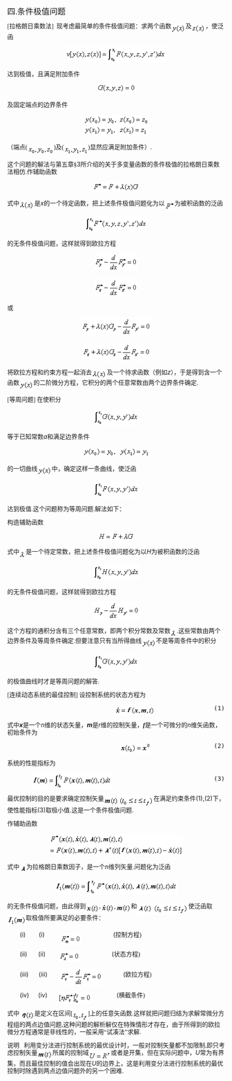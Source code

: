<div class=Section1>
<p class=MsoNormal><span lang=ZH-CN style='font-size:14.0pt;font-family:宋体_GB2312'>四</span><span
lang=EN-US style='font-size:14.0pt;font-family:宋体_GB2312'>.</span><span
lang=ZH-CN style='font-size:14.0pt;font-family:宋体_GB2312'>条件极值问题</span></p>
<p class=MsoNormal style='line-height:12.0pt'><span lang=EN-US
style='font-family:宋体_GB2312'>[</span><span lang=ZH-CN style='font-family:宋体_GB2312'>拉格朗日乘数法</span><span
lang=EN-US style='font-family:宋体_GB2312'>]&nbsp; </span><span lang=ZH-CN
style='font-family:宋体_GB2312'>现考虑最简单的条件极值问题：求两个函数</span><sub><span lang=EN-US
style='font-family:宋体_GB2312'><img width=33 height=21
src="res/17e9d95da129bdd93c34fb6cc6aaaa52_5914_files/image002.gif" u1:shapes="_x0000_i1025"
align=absmiddle></span></sub><span lang=ZH-CN style='font-family:宋体_GB2312'>及</span><sub><span
lang=EN-US style='font-family:宋体_GB2312'><img width=32 height=21
src="res/17e9d95da129bdd93c34fb6cc6aaaa52_5914_files/image004.gif" u1:shapes="_x0000_i1026"
align=absmiddle></span></sub><span lang=ZH-CN style='font-family:宋体_GB2312'>，使泛函</span></p>
<p class=MsoNormal align=center style='text-align:center;line-height:12.0pt'><sub><span
lang=EN-US><img width=232 height=37
src="res/17e9d95da129bdd93c34fb6cc6aaaa52_5914_files/image006.gif" u1:shapes="_x0000_i1027"></span></sub></p>
<p class=MsoNormal style='line-height:12.0pt'><span lang=ZH-CN
style='font-family:宋体_GB2312'>达到极值，且满足附加条件</span></p>
<p class=MsoNormal align=center style='text-align:center;line-height:12.0pt'><sub><span
lang=EN-US style='font-family:宋体_GB2312'><img width=89 height=21
src="res/17e9d95da129bdd93c34fb6cc6aaaa52_5914_files/image008.gif" u1:shapes="_x0000_i1028"></span></sub></p>
<p class=MsoNormal style='line-height:12.0pt'><span lang=ZH-CN
style='font-family:宋体_GB2312'>及固定端点的边界条件</span></p>
<p class=MsoNormal align=center style='text-align:center;line-height:12.0pt'><sub><span
lang=EN-US style='font-family:宋体_GB2312'><img width=149 height=48
src="res/17e9d95da129bdd93c34fb6cc6aaaa52_5914_files/image010.gif" u1:shapes="_x0000_i1029"></span></sub></p>
<p class=MsoNormal style='line-height:12.0pt'><span lang=ZH-CN
style='font-family:宋体_GB2312'>（端点</span><span lang=EN-US style='font-family:
宋体_GB2312'>(<sub><img width=61 height=24
src="res/17e9d95da129bdd93c34fb6cc6aaaa52_5914_files/image012.gif" u1:shapes="_x0000_i1030"
align=absmiddle></sub>)</span><span lang=ZH-CN style='font-family:宋体_GB2312'>及</span><span
lang=EN-US style='font-family:宋体_GB2312'>(<sub><img width=56 height=23
src="res/17e9d95da129bdd93c34fb6cc6aaaa52_5914_files/image014.gif" u1:shapes="_x0000_i1031"
align=absmiddle></sub>)</span><span lang=ZH-CN style='font-family:宋体_GB2312'>显然应满足附加条件）</span><span
lang=EN-US style='font-family:宋体_GB2312'>.</span></p>
<p class=MsoNormal style='line-height:12.0pt'><span lang=ZH-CN
style='font-family:宋体_GB2312'>这个问题的解法与第五章§</span><span lang=EN-US>3</span><span
lang=ZH-CN style='font-family:宋体_GB2312'>所介绍的关于多变量函数的条件极值的拉格朗日乘数法相仿</span><span
lang=EN-US style='font-family:宋体_GB2312'>.</span><span lang=ZH-CN
style='font-family:宋体_GB2312'>作辅助函数</span></p>
<p class=MsoNormal align=center style='text-align:center;line-height:12.0pt'><sub><span
lang=EN-US><img width=108 height=24
src="res/17e9d95da129bdd93c34fb6cc6aaaa52_5914_files/image016.gif" u1:shapes="_x0000_i1032"></span></sub></p>
<p class=MsoNormal style='line-height:12.0pt'><span lang=ZH-CN
style='font-family:宋体_GB2312'>式中</span><sub><span lang=EN-US><img width=35
height=21 src="res/17e9d95da129bdd93c34fb6cc6aaaa52_5914_files/image018.gif"
u1:shapes="_x0000_i1033" align=absmiddle></span></sub><span lang=ZH-CN
style='font-family:宋体_GB2312'>是</span><i><span lang=EN-US>x</span></i><span
lang=ZH-CN style='font-family:宋体_GB2312'>的一个待定函数，把上述条件极值问题化为以</span><sub><span
lang=EN-US><img width=23 height=20
src="res/17e9d95da129bdd93c34fb6cc6aaaa52_5914_files/image020.gif" u1:shapes="_x0000_i1034"
align=absmiddle></span></sub><span lang=ZH-CN style='font-family:宋体_GB2312'>为被积函数的泛函</span></p>
<p class=MsoNormal align=center style='text-align:center;line-height:12.0pt'><sub><span
lang=EN-US><img width=144 height=37
src="res/17e9d95da129bdd93c34fb6cc6aaaa52_5914_files/image022.gif" u1:shapes="_x0000_i1049"></span></sub></p>
<p class=MsoNormal style='line-height:12.0pt'><span lang=ZH-CN
style='font-family:宋体_GB2312'>的无条件极值问题，这样就得到欧拉方程</span></p>
<p class=MsoNormal align=center style='text-align:center;line-height:12.0pt'><sub><span
lang=EN-US><img width=100 height=41
src="res/17e9d95da129bdd93c34fb6cc6aaaa52_5914_files/image024.gif" u1:shapes="_x0000_i1050"></span></sub></p>
<p class=MsoNormal align=center style='text-align:center;line-height:12.0pt'><sub><span
lang=EN-US><img width=100 height=41
src="res/17e9d95da129bdd93c34fb6cc6aaaa52_5914_files/image026.gif" u1:shapes="_x0000_i1051"></span></sub></p>
<p class=MsoNormal style='line-height:12.0pt'><span lang=ZH-CN
style='font-family:宋体_GB2312'>或</span></p>
<p class=MsoNormal align=center style='text-align:center;line-height:12.0pt'><sub><span
lang=EN-US><img width=160 height=41
src="res/17e9d95da129bdd93c34fb6cc6aaaa52_5914_files/image028.gif" u1:shapes="_x0000_i1052"></span></sub></p>
<p class=MsoNormal align=center style='text-align:center;line-height:12.0pt'><sub><span
lang=EN-US><img width=157 height=41
src="res/17e9d95da129bdd93c34fb6cc6aaaa52_5914_files/image030.gif" u1:shapes="_x0000_i1053"></span></sub></p>
<p class=MsoNormal style='line-height:12.0pt'><span lang=ZH-CN
style='font-family:宋体_GB2312'>将欧拉方程和约束方程一起消去</span><sub><span lang=EN-US><img
width=35 height=21 src="res/17e9d95da129bdd93c34fb6cc6aaaa52_5914_files/image032.gif"
u1:shapes="_x0000_i1054" align=absmiddle></span></sub><span lang=ZH-CN
style='font-family:宋体_GB2312'>及一个待求函数（例如</span><i><span lang=EN-US>z</span></i><span
lang=ZH-CN style='font-family:宋体_GB2312'>），于是得到含一个函数</span><sub><span
lang=EN-US style='font-family:宋体_GB2312'><img width=33 height=21
src="res/17e9d95da129bdd93c34fb6cc6aaaa52_5914_files/image034.gif" u1:shapes="_x0000_i1055"
align=absmiddle></span></sub><span lang=ZH-CN style='font-family:宋体_GB2312'>的二阶微分方程，它积分的两个任意常数由两个边界条件确定</span><span
lang=EN-US style='font-family:宋体_GB2312'>.</span></p>
<p class=MsoNormal style='line-height:12.0pt'><span lang=EN-US
style='font-family:宋体_GB2312'>[</span><span lang=ZH-CN style='font-family:宋体_GB2312'>等周问题</span><span
lang=EN-US style='font-family:宋体_GB2312'>] </span><span lang=ZH-CN
style='font-family:宋体_GB2312'>在使积分</span></p>
<p class=MsoNormal align=center style='text-align:center;line-height:12.0pt'><sub><span
lang=EN-US><img width=105 height=37
src="res/17e9d95da129bdd93c34fb6cc6aaaa52_5914_files/image036.gif" u1:shapes="_x0000_i1056"></span></sub></p>
<p class=MsoNormal style='line-height:12.0pt'><span lang=ZH-CN
style='font-family:宋体_GB2312'>等于已知常数</span><i><span lang=EN-US>a</span></i><span
lang=ZH-CN style='font-family:宋体_GB2312'>和满足边界条件</span></p>
<p class=MsoNormal align=center style='text-align:center;line-height:12.0pt'><sub><span
lang=EN-US style='font-family:宋体_GB2312'><img width=152 height=24
src="res/17e9d95da129bdd93c34fb6cc6aaaa52_5914_files/image038.gif" u1:shapes="_x0000_i1057"></span></sub></p>
<p class=MsoNormal style='line-height:12.0pt'><span lang=ZH-CN
style='font-family:宋体_GB2312'>的一切曲线</span><sub><span lang=EN-US
style='font-family:宋体_GB2312'><img width=33 height=21
src="res/17e9d95da129bdd93c34fb6cc6aaaa52_5914_files/image040.gif" u1:shapes="_x0000_i1058"
align=absmiddle></span></sub><span lang=ZH-CN style='font-family:宋体_GB2312'>中，确定这样一条曲线，使泛函</span></p>
<p class=MsoNormal align=center style='text-align:center;line-height:12.0pt'><sub><span
lang=EN-US><img width=105 height=37
src="res/17e9d95da129bdd93c34fb6cc6aaaa52_5914_files/image042.gif" u1:shapes="_x0000_i1059"></span></sub></p>
<p class=MsoNormal style='line-height:12.0pt'><span lang=ZH-CN
style='font-family:宋体_GB2312'>达到极值</span><span lang=EN-US style='font-family:
宋体_GB2312'>.</span><span lang=ZH-CN style='font-family:宋体_GB2312'>这个问题称为等周问题</span><span
lang=EN-US style='font-family:宋体_GB2312'>.</span><span lang=ZH-CN
style='font-family:宋体_GB2312'>解法如下：</span></p>
<p class=MsoNormal style='line-height:12.0pt'><span lang=ZH-CN
style='font-family:宋体_GB2312'>构造辅助函数</span></p>
<p class=MsoNormal align=center style='text-align:center;line-height:12.0pt'><sub><span
lang=EN-US><img width=84 height=19
src="res/17e9d95da129bdd93c34fb6cc6aaaa52_5914_files/image044.gif" u1:shapes="_x0000_i1060"></span></sub></p>
<p class=MsoNormal style='line-height:12.0pt'><span lang=ZH-CN
style='font-family:宋体_GB2312'>式中</span><sub><span lang=EN-US style='font-family:
宋体_GB2312'><img width=15 height=19
src="res/17e9d95da129bdd93c34fb6cc6aaaa52_5914_files/image046.gif" u1:shapes="_x0000_i1061"
align=absmiddle></span></sub><span lang=ZH-CN style='font-family:宋体_GB2312'>是一个待定常数，把上述条件极值问题化为以</span><i><span
lang=EN-US>H</span></i><span lang=ZH-CN style='font-family:宋体_GB2312'>为被积函数的泛函</span></p>
<p class=MsoNormal align=center style='text-align:center;line-height:12.0pt'><sub><span
lang=EN-US><img width=107 height=37
src="res/17e9d95da129bdd93c34fb6cc6aaaa52_5914_files/image048.gif" u1:shapes="_x0000_i1062"></span></sub></p>
<p class=MsoNormal style='line-height:12.0pt'><span lang=ZH-CN
style='font-family:宋体_GB2312'>的无条件极值问题，这样就得到欧拉方程</span></p>
<p class=MsoNormal align=center style='text-align:center;line-height:12.0pt'><sub><span
lang=EN-US><img width=107 height=41
src="res/17e9d95da129bdd93c34fb6cc6aaaa52_5914_files/image050.gif" u1:shapes="_x0000_i1063"></span></sub></p>
<p class=MsoNormal style='line-height:12.0pt'><span lang=ZH-CN
style='font-family:宋体_GB2312'>这个方程的通积分含有三个任意常数，即两个积分常数及常数</span><sub><span
lang=EN-US style='font-family:宋体_GB2312'><img width=15 height=19
src="res/17e9d95da129bdd93c34fb6cc6aaaa52_5914_files/image051.gif" u1:shapes="_x0000_i1064"
align=absmiddle></span></sub><span lang=EN-US style='font-family:宋体_GB2312'>.</span><span
lang=ZH-CN style='font-family:宋体_GB2312'>这些常数由两个边界条件及等周条件确定</span><span
lang=EN-US style='font-family:宋体_GB2312'>.</span><span lang=ZH-CN
style='font-family:宋体_GB2312'>但要注意只有当所得曲线</span><sub><span lang=EN-US
style='font-family:宋体_GB2312'><img width=33 height=21
src="res/17e9d95da129bdd93c34fb6cc6aaaa52_5914_files/image053.gif" u1:shapes="_x0000_i1065"
align=absmiddle></span></sub><span lang=ZH-CN style='font-family:宋体_GB2312'>不是等周条件中的积分</span></p>
<p class=MsoNormal align=center style='text-align:center;line-height:12.0pt'><sub><span
lang=EN-US><img width=105 height=37
src="res/17e9d95da129bdd93c34fb6cc6aaaa52_5914_files/image055.gif" u1:shapes="_x0000_i1066"></span></sub></p>
<p class=MsoNormal style='line-height:12.0pt'><span lang=ZH-CN
style='font-family:宋体_GB2312'>的极值曲线时才是等周问题的解答</span><span lang=EN-US
style='font-family:宋体_GB2312'>.</span></p>
<p class=MsoNormal style='line-height:12.0pt'><span lang=EN-US
style='font-family:宋体_GB2312'>[</span><span lang=ZH-CN style='font-family:宋体_GB2312'>连续动态系统的最佳控制</span><span
lang=EN-US style='font-family:宋体_GB2312'>] </span><span lang=ZH-CN
style='font-family:宋体_GB2312'>设控制系统的状态方程为</span></p>
<pre style='text-align:right;line-height:12.0pt' align=right><sub><span
lang=EN-US style='font-family:宋体_GB2312'><img width=93 height=21
src="res/17e9d95da129bdd93c34fb6cc6aaaa52_5914_files/image057.gif" u1:shapes="_x0000_i1067"
align=absmiddle></span></sub><span lang=EN-US style='font-family:宋体_GB2312'>&nbsp;&nbsp;&nbsp;&nbsp;&nbsp;&nbsp;&nbsp;&nbsp;&nbsp;&nbsp;&nbsp;&nbsp;&nbsp;&nbsp;&nbsp;&nbsp;&nbsp;&nbsp;&nbsp;&nbsp;&nbsp;&nbsp;&nbsp;&nbsp;&nbsp;&nbsp;&nbsp;&nbsp;&nbsp;&nbsp;&nbsp;&nbsp;&nbsp;&nbsp;&nbsp;&nbsp;&nbsp;&nbsp; </span><span
lang=EN-US>(1)</span></pre>
<p class=MsoNormal style='line-height:12.0pt'><span lang=ZH-CN
style='font-family:宋体_GB2312'>式中</span><b><i><span lang=EN-US>x</span></i></b><span
lang=ZH-CN style='font-family:宋体_GB2312'>是一个</span><i><span lang=EN-US>n</span></i><span
lang=ZH-CN style='font-family:宋体_GB2312'>维的状态矢量，</span><b><i><span lang=EN-US>m</span></i></b><span
lang=ZH-CN style='font-family:宋体_GB2312'>是</span><i><span lang=EN-US>r</span></i><span
lang=ZH-CN style='font-family:宋体_GB2312'>维的控制矢量，</span><b><i><span lang=EN-US
style='font-family:宋体_GB2312'>f</span></i></b><span lang=ZH-CN
style='font-family:宋体_GB2312'>是一个可微分的</span><i><span lang=EN-US>n</span></i><span
lang=ZH-CN style='font-family:宋体_GB2312'>维矢函数，初始条件为</span></p>
<pre style='text-align:right;line-height:12.0pt' align=right><sub><span
lang=EN-US style='font-family:宋体_GB2312'><img width=71 height=25
src="res/17e9d95da129bdd93c34fb6cc6aaaa52_5914_files/image059.gif" u1:shapes="_x0000_i1068"
align=absmiddle></span></sub><span lang=EN-US style='font-family:宋体_GB2312'>&nbsp;&nbsp;&nbsp;&nbsp;&nbsp;&nbsp;&nbsp;&nbsp;&nbsp;&nbsp;&nbsp;&nbsp;&nbsp;&nbsp;&nbsp;&nbsp;&nbsp;&nbsp;&nbsp;&nbsp;&nbsp;&nbsp;&nbsp;&nbsp;&nbsp;&nbsp;&nbsp;&nbsp;&nbsp;&nbsp;&nbsp;&nbsp;&nbsp;&nbsp;&nbsp;&nbsp;&nbsp;&nbsp;&nbsp;&nbsp;&nbsp; </span><span
lang=EN-US>(2)</span></pre>
<p class=MsoNormal style='line-height:12.0pt'><span lang=ZH-CN
style='font-family:宋体_GB2312'>系统的性能指标为</span></p>
<pre style='text-align:right;line-height:12.0pt' align=right><sub><span
lang=EN-US><img width=185 height=37
src="res/17e9d95da129bdd93c34fb6cc6aaaa52_5914_files/image061.gif" u1:shapes="_x0000_i1069"
align=absmiddle></span></sub><span lang=EN-US>&nbsp;&nbsp;&nbsp;&nbsp;&nbsp;&nbsp;&nbsp;&nbsp;&nbsp;&nbsp;&nbsp;&nbsp;&nbsp;&nbsp;&nbsp;&nbsp;&nbsp;&nbsp;&nbsp;&nbsp;&nbsp;&nbsp;&nbsp;&nbsp;&nbsp;&nbsp;&nbsp; (3)</span></pre>
<p class=MsoNormal style='line-height:12.0pt'><span lang=ZH-CN
style='font-family:宋体_GB2312'>最优控制的目的是要求确定控制矢量</span><sub><span lang=EN-US
style='font-family:宋体_GB2312'><img width=115 height=25
src="res/17e9d95da129bdd93c34fb6cc6aaaa52_5914_files/image063.gif" u1:shapes="_x0000_i1070"
align=absmiddle></span></sub><span lang=ZH-CN style='font-family:宋体_GB2312'>在满足约束条件</span><span
lang=EN-US>(1),(2)</span><span lang=ZH-CN style='font-family:宋体_GB2312'>下，使性能指标</span><span
lang=EN-US>(3)</span><span lang=ZH-CN style='font-family:宋体_GB2312'>取极小值</span><span
lang=EN-US>.</span><span lang=ZH-CN style='font-family:宋体_GB2312'>这是一个条件极值问题</span><span
lang=EN-US>.</span></p>
<p class=MsoNormal style='line-height:12.0pt'><span lang=ZH-CN
style='font-family:宋体_GB2312'>作辅助函数</span></p>
<p class=MsoNormal align=center style='text-align:center;line-height:12.0pt'><sub><span
lang=EN-US><img width=309 height=51
src="res/17e9d95da129bdd93c34fb6cc6aaaa52_5914_files/image065.gif" u1:shapes="_x0000_i1071"></span></sub></p>
<p class=MsoNormal style='line-height:12.0pt'><span lang=ZH-CN
style='font-family:宋体_GB2312'>式中</span><sub><span lang=EN-US style='font-family:
宋体_GB2312'><img width=13 height=16
src="res/17e9d95da129bdd93c34fb6cc6aaaa52_5914_files/image067.gif" u1:shapes="_x0000_i1072"
align=absmiddle></span></sub><span lang=EN-US style='font-family:宋体_GB2312'> </span><span
lang=ZH-CN style='font-family:宋体_GB2312'>为拉格朗日乘数因子，是一个</span><i><span
lang=EN-US>n</span></i><span lang=ZH-CN style='font-family:宋体_GB2312'>维列矢量</span><span
lang=EN-US style='font-family:宋体_GB2312'>.</span><span lang=ZH-CN
style='font-family:宋体_GB2312'>问题化为泛函</span></p>
<p class=MsoNormal align=center style='text-align:center;line-height:12.0pt'><sub><span
lang=EN-US><img width=283 height=37
src="res/17e9d95da129bdd93c34fb6cc6aaaa52_5914_files/image069.gif" u1:shapes="_x0000_i1073"></span></sub></p>
<p class=MsoNormal style='line-height:12.0pt'><span lang=ZH-CN
style='font-family:宋体_GB2312'>的无条件极值问题，由此得到</span><sub><span lang=EN-US
style='font-family:宋体_GB2312'><img width=31 height=21
src="res/17e9d95da129bdd93c34fb6cc6aaaa52_5914_files/image071.gif" u1:shapes="_x0000_i1074"
align=absmiddle></span></sub><span lang=EN-US style='font-family:宋体_GB2312'>,</span><sub><span
lang=EN-US><img width=31 height=21
src="res/17e9d95da129bdd93c34fb6cc6aaaa52_5914_files/image073.gif" u1:shapes="_x0000_i1075"
align=absmiddle></span></sub><span lang=EN-US>,<sub><img width=35 height=21
src="res/17e9d95da129bdd93c34fb6cc6aaaa52_5914_files/image075.gif" u1:shapes="_x0000_i1076"
align=absmiddle></sub></span><span lang=ZH-CN style='font-family:宋体_GB2312'>和</span><sub><span
lang=EN-US style='font-family:宋体_GB2312'><img width=119 height=25
src="res/17e9d95da129bdd93c34fb6cc6aaaa52_5914_files/image077.gif" u1:shapes="_x0000_i1077"
align=absmiddle></span></sub><span lang=ZH-CN style='font-family:宋体_GB2312'>使泛函取</span><sub><span
lang=EN-US><img width=43 height=23
src="res/17e9d95da129bdd93c34fb6cc6aaaa52_5914_files/image079.gif" u1:shapes="_x0000_i1078"
align=absmiddle></span></sub><span lang=ZH-CN style='font-family:宋体_GB2312'>取</span><span
lang=ZH-CN style='font-family:宋体_GB2312'>极值所要满足的必要条件：</span></p>
<p class=MsoNormal style='margin-left:36.0pt;text-indent:-14.2pt;line-height:
12.0pt'><span lang=EN-US>(i)<span style='font:7.0pt "Times New Roman"'>&nbsp;&nbsp;&nbsp;&nbsp;&nbsp;&nbsp;&nbsp;&nbsp;&nbsp;&nbsp;&nbsp;&nbsp;
</span></span><span lang=EN-US>(i)</span><span lang=EN-US style='font-size:
7.0pt'>&nbsp;&nbsp;&nbsp;&nbsp;&nbsp;&nbsp;&nbsp;&nbsp;&nbsp;&nbsp;&nbsp;&nbsp;&nbsp;
</span><sub><span lang=EN-US><img width=47 height=25
src="res/17e9d95da129bdd93c34fb6cc6aaaa52_5914_files/image081.gif" u1:shapes="_x0000_i1079"
align=texttop></span></sub><span lang=EN-US>&nbsp;&nbsp;&nbsp;&nbsp;&nbsp;&nbsp;&nbsp;&nbsp;&nbsp;&nbsp;&nbsp;&nbsp;&nbsp;&nbsp;&nbsp;&nbsp;</span><span
lang=EN-US style='font-size:10.5pt'>&nbsp;&nbsp;&nbsp;</span><span lang=EN-US>(</span><span
lang=ZH-CN style='font-family:宋体_GB2312'>控制方程</span><span lang=EN-US
style='font-family:宋体_GB2312'>)</span></p>
<p class=MsoNormal style='margin-left:36.0pt;text-indent:-14.2pt;line-height:
12.0pt'><span lang=EN-US>(ii)<span style='font:7.0pt "Times New Roman"'>&nbsp;&nbsp;&nbsp;&nbsp;&nbsp;&nbsp;&nbsp;&nbsp;&nbsp;&nbsp;
</span></span><span lang=EN-US>(ii)</span><span lang=EN-US style='font-size:
7.0pt'>&nbsp;&nbsp;&nbsp;&nbsp;&nbsp;&nbsp;&nbsp;&nbsp;&nbsp;&nbsp;&nbsp; </span><sub><span
lang=EN-US><img width=47 height=25
src="res/17e9d95da129bdd93c34fb6cc6aaaa52_5914_files/image083.gif" u1:shapes="_x0000_i1080"
align=absmiddle></span></sub><span lang=EN-US>&nbsp;&nbsp;&nbsp;&nbsp;&nbsp;&nbsp;&nbsp;&nbsp;&nbsp;&nbsp;&nbsp;&nbsp;&nbsp;&nbsp;&nbsp;&nbsp;</span><span
lang=EN-US style='font-size:10.5pt'>&nbsp;&nbsp;&nbsp;</span><span lang=EN-US>(</span><span
lang=ZH-CN style='font-family:宋体_GB2312'>状态方程</span><span lang=EN-US
style='font-family:宋体_GB2312'>)</span></p>
<p class=MsoNormal style='margin-left:36.0pt;text-indent:-14.2pt;line-height:
12.0pt'><span lang=EN-US>(iii)<span style='font:7.0pt "Times New Roman"'>&nbsp;&nbsp;&nbsp;&nbsp;&nbsp;&nbsp;&nbsp;&nbsp;&nbsp;
</span></span><span lang=EN-US>(iii)</span><span lang=EN-US style='font-size:
7.0pt'>&nbsp;&nbsp;&nbsp;&nbsp;&nbsp;&nbsp;&nbsp;&nbsp;&nbsp;&nbsp; </span><sub><span
lang=EN-US><img width=97 height=41
src="res/17e9d95da129bdd93c34fb6cc6aaaa52_5914_files/image085.gif" u1:shapes="_x0000_i1081"
align=absmiddle></span></sub><span lang=EN-US>&nbsp;&nbsp;&nbsp;&nbsp;&nbsp;&nbsp;&nbsp;&nbsp;&nbsp;&nbsp;</span><span
lang=EN-US style='font-size:9.0pt'>&nbsp;&nbsp;&nbsp;</span><span lang=EN-US>(</span><span
lang=ZH-CN style='font-family:宋体_GB2312'>欧拉方程</span><span lang=EN-US
style='font-family:宋体_GB2312'>)</span></p>
<p class=MsoNormal style='margin-left:36.0pt;text-indent:-14.2pt;line-height:
12.0pt'><span lang=EN-US>(iv)<span style='font:7.0pt "Times New Roman"'>&nbsp;&nbsp;&nbsp;&nbsp;&nbsp;&nbsp;&nbsp;&nbsp;
</span></span><span lang=EN-US>(iv)</span><span lang=EN-US style='font-size:
7.0pt'>&nbsp;&nbsp;&nbsp;&nbsp;&nbsp;&nbsp;&nbsp;&nbsp;&nbsp; </span><sub><span
lang=EN-US><img width=75 height=28
src="res/17e9d95da129bdd93c34fb6cc6aaaa52_5914_files/image087.gif" u1:shapes="_x0000_i1082"
align=absmiddle></span></sub><span lang=EN-US>&nbsp;&nbsp;&nbsp;&nbsp;&nbsp;&nbsp;&nbsp;&nbsp;&nbsp;&nbsp;&nbsp;&nbsp;&nbsp;</span><span
lang=EN-US style='font-size:10.5pt'>&nbsp;&nbsp;</span><span lang=EN-US>(</span><span
lang=ZH-CN style='font-family:宋体_GB2312'>横截条件</span><span lang=EN-US
style='font-family:宋体_GB2312'>)</span></p>
<p class=MsoNormal style='line-height:12.0pt'><span lang=ZH-CN
style='font-family:宋体_GB2312'>式中</span><sub><span lang=EN-US><img width=35
height=21 src="res/17e9d95da129bdd93c34fb6cc6aaaa52_5914_files/image089.gif"
u1:shapes="_x0000_i1083" align=absmiddle></span></sub><span lang=ZH-CN
style='font-family:宋体_GB2312'>是定义在区间</span><span lang=EN-US style='font-family:
宋体_GB2312'>[<sub><img width=35 height=25
src="res/17e9d95da129bdd93c34fb6cc6aaaa52_5914_files/image091.gif" u1:shapes="_x0000_i1084"
align=absmiddle></sub>]</span><span lang=ZH-CN style='font-family:宋体_GB2312'>上的任意矢函数</span><span
lang=EN-US style='font-family:宋体_GB2312'>.</span><span lang=ZH-CN
style='font-family:宋体_GB2312'>这样就把问题归结为求解常微分方程组的两点边值问题</span><span lang=EN-US
style='font-family:宋体_GB2312'>,</span><span lang=ZH-CN style='font-family:宋体_GB2312'>这种问题的解析解仅在特殊情形才存在，由于所得到的欧拉微分方程通常是非线性的，一般采用“试凑法”求解</span><span
lang=EN-US style='font-family:宋体_GB2312'>.</span></p>
<p class=MsoNormal style='line-height:12.0pt'><span lang=ZH-CN
style='font-family:宋体_GB2312'>说明</span><span lang=EN-US style='font-family:
宋体_GB2312'>&nbsp;&nbsp; </span><span lang=ZH-CN style='font-family:宋体_GB2312'>利用变分法进行控制系统的最优设计时，一般对控制矢量都不加限制</span><span
lang=EN-US style='font-family:宋体_GB2312'>,</span><span lang=ZH-CN
style='font-family:宋体_GB2312'>即只考虑控制矢量</span><sub><span lang=EN-US><img
width=35 height=21 src="res/17e9d95da129bdd93c34fb6cc6aaaa52_5914_files/image092.gif"
u1:shapes="_x0000_i1085" align=absmiddle></span></sub><span lang=ZH-CN
style='font-family:宋体_GB2312'>所属的控制域</span><sub><span lang=EN-US
style='font-family:宋体_GB2312'><img width=51 height=21
src="res/17e9d95da129bdd93c34fb6cc6aaaa52_5914_files/image094.gif" u1:shapes="_x0000_i1086"
align=absmiddle></span></sub><span lang=ZH-CN style='font-family:宋体_GB2312'>或者是开集，但在实际问题中，</span><i><span
lang=EN-US>U</span></i><span lang=ZH-CN style='font-family:宋体_GB2312'>常为有界集，而且最佳控制的值会出现在</span><i><span
lang=EN-US>U</span></i><span lang=ZH-CN style='font-family:宋体_GB2312'>的边界上，这是利用变分法进行控制系统的最优控制时除遇到两点边值问题外的另一个困难</span><span
lang=EN-US style='font-family:宋体_GB2312'>.</span></p>
</div>